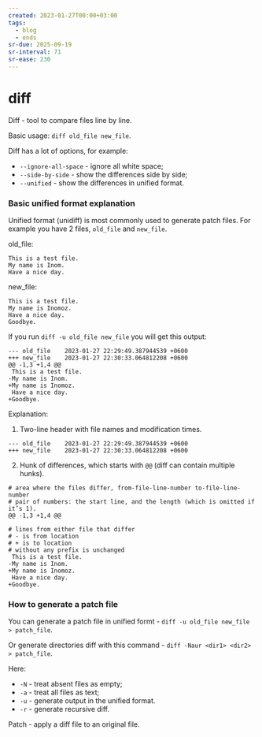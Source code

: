 ```yaml
---
created: 2023-01-27T00:00+03:00
tags:
  - blog
  - ends
sr-due: 2025-09-19
sr-interval: 71
sr-ease: 230
---
```


# diff

Diff - tool to compare files line by line.

Basic usage: `diff old_file new_file`.

Diff has a lot of options, for example:

- `--ignore-all-space` - ignore all white space;
- `--side-by-side` - show the differences side by side;
- `--unified` - show the differences in unified format.

### Basic unified format explanation

Unified format (unidiff) is most commonly used to generate patch files. For example you have 2 files, `old_file` and `new_file`.

old_file:

```
This is a test file.
My name is Inom.
Have a nice day.
```

new_file:

```
This is a test file.
My name is Inomoz.
Have a nice day.
Goodbye.
```

If you run `diff -u old_file new_file` you will get this output:

```
--- old_file	2023-01-27 22:29:49.387944539 +0600
+++ new_file	2023-01-27 22:30:33.064812208 +0600
@@ -1,3 +1,4 @@
 This is a test file.
-My name is Inom.
+My name is Inomoz.
 Have a nice day.
+Goodbye.
```

Explanation:

1. Two-line header with file names and modification times.

```
--- old_file	2023-01-27 22:29:49.387944539 +0600
+++ new_file	2023-01-27 22:30:33.064812208 +0600
```

2. Hunk of differences, which starts with `@@` (diff can contain multiple hunks).

```
# area where the files differ, from-file-line-number to-file-line-number
# pair of numbers: the start line, and the length (which is omitted if it’s 1).
@@ -1,3 +1,4 @@

# lines from either file that differ
# - is from location
# + is to location
# without any prefix is unchanged
 This is a test file.
-My name is Inom.
+My name is Inomoz.
 Have a nice day.
+Goodbye.
```

### How to generate a patch file

You can generate a patch file in unified formt - `diff -u old_file new_file > patch_file`.

Or generate directories diff with this command - `diff -Naur <dir1> <dir2> > patch_file`.

Here:

- `-N` - treat absent files as empty;
- `-a` - treat all files as text;
- `-u` - generate output in the unified format.
- `-r` - generate recursive diff.

Patch - apply a diff file to an original file.
